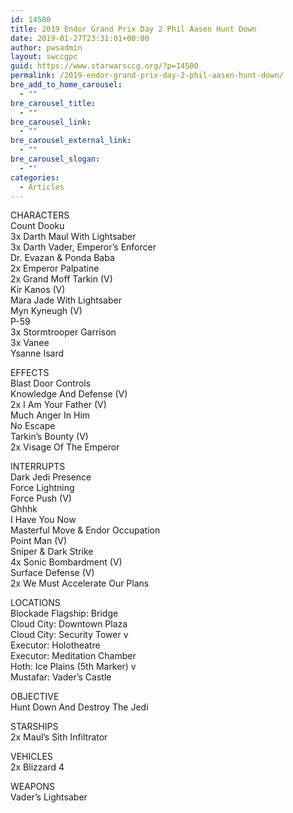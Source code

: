 ```yaml
---
id: 14500
title: 2019 Endor Grand Prix Day 2 Phil Aasen Hunt Down
date: 2019-01-27T23:31:01+00:00
author: pwsadmin
layout: swccgpc
guid: https://www.starwarsccg.org/?p=14500
permalink: /2019-endor-grand-prix-day-2-phil-aasen-hunt-down/
bre_add_to_home_carousel:
  - ""
bre_carousel_title:
  - ""
bre_carousel_link:
  - ""
bre_carousel_external_link:
  - ""
bre_carousel_slogan:
  - ""
categories:
  - Articles
---
```

  


CHARACTERS  
Count Dooku  
3x Darth Maul With Lightsaber  
3x Darth Vader, Emperor&#8217;s Enforcer  
Dr. Evazan & Ponda Baba  
2x Emperor Palpatine  
2x Grand Moff Tarkin (V)  
Kir Kanos (V)  
Mara Jade With Lightsaber  
Myn Kyneugh (V)  
P-59  
3x Stormtrooper Garrison  
3x Vanee  
Ysanne Isard

EFFECTS  
Blast Door Controls  
Knowledge And Defense (V)  
2x I Am Your Father (V)  
Much Anger In Him  
No Escape  
Tarkin&#8217;s Bounty (V)  
2x Visage Of The Emperor

INTERRUPTS  
Dark Jedi Presence  
Force Lightning  
Force Push (V)  
Ghhhk  
I Have You Now  
Masterful Move & Endor Occupation  
Point Man (V)  
Sniper & Dark Strike  
4x Sonic Bombardment (V)  
Surface Defense (V)  
2x We Must Accelerate Our Plans

LOCATIONS  
Blockade Flagship: Bridge  
Cloud City: Downtown Plaza  
Cloud City: Security Tower v  
Executor: Holotheatre  
Executor: Meditation Chamber  
Hoth: Ice Plains (5th Marker) v  
Mustafar: Vader&#8217;s Castle

OBJECTIVE  
Hunt Down And Destroy The Jedi

STARSHIPS  
2x Maul&#8217;s Sith Infiltrator

VEHICLES  
2x Blizzard 4

WEAPONS  
Vader&#8217;s Lightsaber